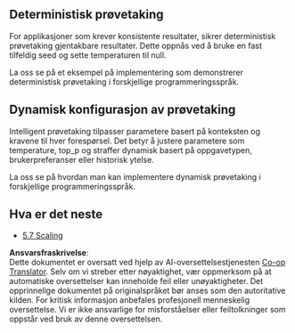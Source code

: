 <!--
CO_OP_TRANSLATOR_METADATA:
{
  "original_hash": "3cb0da3badd51d73ab78ebade2827d98",
  "translation_date": "2025-06-13T00:11:51+00:00",
  "source_file": "05-AdvancedTopics/mcp-sampling/README.md",
  "language_code": "no"
}
-->
## Deterministisk prøvetaking

For applikasjoner som krever konsistente resultater, sikrer deterministisk prøvetaking gjentakbare resultater. Dette oppnås ved å bruke en fast tilfeldig seed og sette temperaturen til null.

La oss se på et eksempel på implementering som demonstrerer deterministisk prøvetaking i forskjellige programmeringsspråk.

## Dynamisk konfigurasjon av prøvetaking

Intelligent prøvetaking tilpasser parametere basert på konteksten og kravene til hver forespørsel. Det betyr å justere parametere som temperature, top_p og straffer dynamisk basert på oppgavetypen, brukerpreferanser eller historisk ytelse.

La oss se på hvordan man kan implementere dynamisk prøvetaking i forskjellige programmeringsspråk.

## Hva er det neste

- [5.7 Scaling](../mcp-scaling/README.md)

**Ansvarsfraskrivelse**:  
Dette dokumentet er oversatt ved hjelp av AI-oversettelsestjenesten [Co-op Translator](https://github.com/Azure/co-op-translator). Selv om vi streber etter nøyaktighet, vær oppmerksom på at automatiske oversettelser kan inneholde feil eller unøyaktigheter. Det opprinnelige dokumentet på originalspråket bør anses som den autoritative kilden. For kritisk informasjon anbefales profesjonell menneskelig oversettelse. Vi er ikke ansvarlige for misforståelser eller feiltolkninger som oppstår ved bruk av denne oversettelsen.